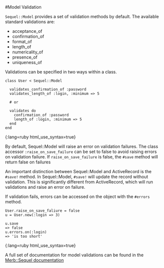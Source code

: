 #Model Validation

`Sequel::Model` provides a set of validation methods by default.
The available standard validations are:

 - acceptance\_of
 - confirmation\_of
 - format\_of
 - length\_of
 - numericality\_of
 - presence\_of
 - uniqueness\_of
  
Validations can be specified in two ways within a class.

    class User < Sequel::Model
    
      validates_confirmation_of :password
      validates_length_of :login, :minimum => 5
      
      # or
      
      validates do
        confirmation_of :password
        length_of :login, :minimum => 5
      end
    end
{:lang=ruby html_use_syntax=true}



By default, Sequel::Model will raise an error on validation failures.
The class accessor `:raise_on_save_failure` can be set to false to avoid raising errors on validation failure.
If `raise_on_save_failure` is false, the `#save` method will return false on failures

An important distinction between Sequel::Model and ActiveRecord is the `#save!` method.
In Sequel::Model, `#save!` will update the record without validation.
This is significantly different from ActiveRecord, which will run validations and raise an error on failure.

If validation fails, errors can be accessed on the object with the `#errors` method.
    
    User.raise_on_save_faliure = false
    u = User.new(:login => 3)
    
    u.save
    => false
    u.errors.on(:login)
    => 'is too short'
{:lang=ruby html_use_syntax=true}

 
A full set of documentation for model validations can be found in the [Merb::Sequel documentation][]

    
[Merb::Sequel documentation]: http://sequel.rubyforge.org/rdoc/classes/Sequel/Model.html